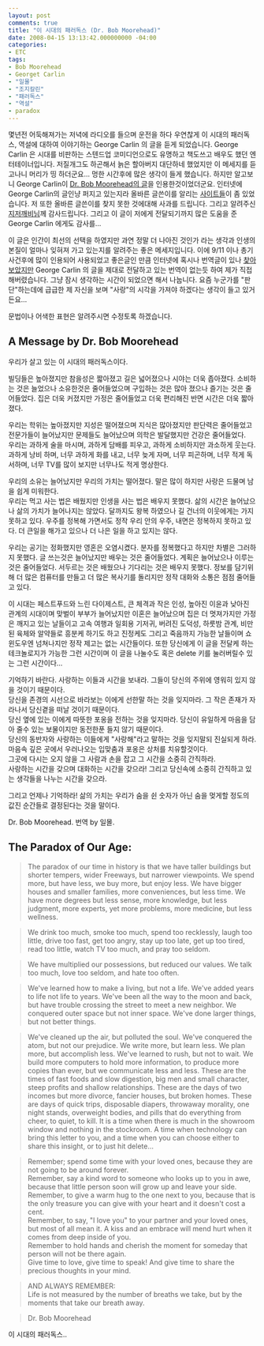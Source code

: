 ```yaml
---
layout: post
comments: true
title: "이 시대의 패러독스 (Dr. Bob Moorehead)"
date: 2008-04-15 13:13:42.000000000 -04:00
categories:
- ETC
tags:
- Bob Moorehead
- Georget Carlin
- "일몰"
- "조지칼린"
- "패러독스"
- "역설"
- paradox
---
```

몇년전 어둑해져가는 저녁에 라디오를 들으며 운전을 하다 우연찮게 이 시대의 패러독스, 역설에 대하여 이야기하는 George Carlin 의 글을 듣게 되었습니다. George Carlin 은 시대를 비판하는 스텐드업 코미디언으로도 유명하고 책도쓰고 배우도 했던 엔터테이너입니다. 저질개그도 하곤해서 늙은 할아버지 대단하네 했었지만 이 메세지를 듣고나니 머리가 띵 하더군요... 멍한 시간후에 많은 생각이 들게 했습니다. 하지만 알고보니 George Carlin이 [Dr. Bob Moorehead의 글](http://www.trans4mind.com/counterpoint/moorehead.shtml)을 인용한것이었더군요. 인터넷에 George Carlin의 글인냥 퍼지고 있는지라 올바른 글쓴이를 알리는 [사이트들](http://www.truthorfiction.com/rumors/c/carlin.htm)이 좀 있었습니다. 저 또한 올바른 글쓴이를 찾지 못한 것에대해 사과를 드립니다. 그리고 알려주신 [지저깨비님](http://zizukabi.blogspot.com/2008/04/paradox-of-our-age_20.htm)께 감사드립니다. 그리고 이 글이 저에게 전달되기까지 많은 도움을 준 George Carlin 에게도 감사를...

이 글은 인간이 최선의 선택을 하였지만 과연 정말 더 나아진 것인가 라는 생각과 인생의 본질이 얼마나 잊혀져 가고 있는지를 알려주는 좋은 메세지입니다. 이에 9/11 이나 총기사건후에 많이 인용되어 사용되었고 좋은글인 만큼 인터넷에 혹시나 번역글이 있나 [찾아보았지만](http://www.sungyack.com/sy/bbs/board.php?bo_table=z5_2&amp;wr_id=19) George Carlin 의 글을 제대로 전달하고 있는 번역이 없는듯 하여 제가 직접 해버렸습니다. 그냥 잠시 생각하는 시간이 되었으면 해서 나눕니다. 요즘 누군가를 "판단"하는데에 급급한 제 자신을 보며 "사랑"의 시각을 가져야 하겠다는 생각이 들고 있거든요...

문법이나 어색한 표현은 알려주시면 수정토록 하겠습니다.

## A Message by Dr. Bob Moorehead
우리가 살고 있는 이 시대의 패러독스이다.

빌딩들은 높아졌지만 참을성은 짧아졌고 길은 넓어졌으나 시야는 더욱 좁아졌다. 소비하는 것은 늘었으나 소유한것은 줄어들었으며 구입하는 것은 많아 졌으나 즐기는 것은 줄어들었다. 집은 더욱 커졌지만 가정은 줄어들었고 더욱 편리해진 반면 시간은 더욱 짧아졌다.

우리는 학위는 높아졌지만 지성은 떨어졌으며 지식은 많아졌지만 판단력은 줄어들었고 전문가들이 늘어났지만 문제들도 늘어났으며 의학은 발달했지만 건강은 줄어들었다.  
우리는 과하게 술을 마시며, 과하게 담배를 피우고, 과하게 소비하지만 과소하게 웃는다. 과하게 낭비 하며, 너무 과하게 화를 내고, 너무 늦게 자며, 너무 피곤하며, 너무 적게 독서하며, 너무 TV를 많이 보지만 너무나도 적게 명상한다.

우리의 소유는 늘어났지만 우리의 가치는 떨어졌다. 말은 많이 하지만 사랑은 드물며 남을 쉽게 미워한다.  
우리는 먹고 사는 법은 배웠지만 인생을 사는 법은 배우지 못했다. 삶의 시간은 늘어났으나 삶의 가치가 늘어나지는 않았다. 달까지도 왕복 하였으나 길 건너의 이웃에게는 가지 못하고 있다. 우주를 정복해 가면서도 정작 우리 안의 우주, 내면은 정복하지 못하고 있다. 더 큰일을 해가고 있으나 더 나은 일을 하고 있지는 않다.

우리는 공기는 정화했지만 영혼은 오염시켰다. 분자를 정복했다고 하지만 차별은 그러하지 못했다. 글 쓰는것은 늘어났지만 배우는 것은 줄어들었다. 계획은 늘어났으나 이루는 것은 줄어들었다. 서두르는 것은 배웠으나 기다리는 것은 배우지 못했다. 정보를 담기위해 더 많은 컴퓨터를 만들고 더 많은 복사기를 돌리지만 정작 대화와 소통은 점점 줄어들고 있다.

이 시대는 페스트푸드와 느린 다이제스트, 큰 체격과 작은 인성, 높아진 이윤과 낮아진 관계의 시대이며
맞벌이 부부가 늘어났지만 이혼은 늘어났으며
집은 더 멋져가지만 가정은 깨지고 있는 날들이고
고속 여행과 일회용 기저귀, 버려진 도덕성, 하룻밤 관계, 비만된 육체와 알약들로 흥분케 하기도 하고 진정케도 그리고 죽음까지 가능한 날들이며 쇼윈도우엔 넘쳐나지만 정작 제고는 없는 시간들이다.
또한 당신에게 이 글을 전달케 하는 테크놀로지가 가능한 그런 시간이며 이 글을 나눌수도 혹은 delete 키를 눌러버릴수 있는 그런 시간이다...

기억하기 바란다. 사랑하는 이들과 시간을 보내라. 그들이 당신의 주위에 영워히 있지 않을 것이기 때문이다.  
당신을 존경의 시선으로 바라보는 이에게 선한말 하는 것을 잊지마라. 그 작은 존재가 자라나서 당신곁을 떠날 것이기 때문이다.  
당신 옆에 있는 이에게 따뜻한 포옹을 전하는 것을 잊지마라. 당신이 유일하게 마음을 담아 줄수 있는 보물이지만 동전한푼 들지 않기 때문이다.  
당신의 동반자와 사랑하는 이들에게 "사랑해"라고 말하는 것을 잊지말되 진실되게 하라. 마음속 깊은 곳에서 우러나오는 입맞춤과 포옹은 상처를 치유할것이다.  
그곳에 다시는 오지 않을 그 사람과 손을 잡고 그 시간을 소중히 간직하라.  
사랑하는 시간을 갖으며 대화하는 시간을 갖으라! 그리고 당신속에 소중히 간직하고 있는 생각들을 나누는 시간을 갖으라.

그리고 언제나 기억하라!
삶의 가치는 우리가 숨을 쉰 숫자가 아닌 숨을 멎게할 정도의 값진 순간들로 결정된다는 것을 말이다.

Dr. Bob Moorehead. 번역 by 일몰.

## The Paradox of Our Age:

>	The paradox of our time in history is that we have taller buildings but shorter tempers, wider Freeways, but narrower viewpoints. We spend more, but have less, we buy more, but enjoy less. We have bigger houses and smaller families, more conveniences, but less time. We have more degrees but less sense, more knowledge, but less judgment, more experts, yet more problems, more medicine, but less wellness.

> We drink too much, smoke too much, spend too recklessly, laugh too little, drive too fast, get too angry, stay up too late, get up too tired, read too little, watch TV too much, and pray too seldom.

> We have multiplied our possessions, but reduced our values. We talk too much, love too seldom, and hate too often.

> We've learned how to make a living, but not a life. We've added years to life not life to years. We've been all the way to the moon and back, but have trouble crossing the street to meet a new neighbor. We conquered outer space but not inner space. We've done larger things, but not better things.

> We've cleaned up the air, but polluted the soul. We've conquered the atom, but not our prejudice. We write more, but learn less. We plan more, but accomplish less. We've learned to rush, but not to wait. We build more computers to hold more information, to produce more copies than ever, but we communicate less and less.
These are the times of fast foods and slow digestion, big men and small character, steep profits and shallow relationships. These are the days of two incomes but more divorce, fancier houses, but broken homes. These are days of quick trips, disposable diapers, throwaway morality, one night stands, overweight bodies, and pills that do everything from cheer, to quiet, to kill. It is a time when there is much in the showroom window and nothing in the stockroom. A time when technology can bring this letter to you, and a time when you can choose either to share this insight, or to just hit delete...

> Remember; spend some time with your loved ones, because they are not going to be around forever.  
Remember, say a kind word to someone who looks up to you in awe, because that little person soon will grow up and leave your side.  
Remember, to give a warm hug to the one next to you, because that is the only treasure you can give with your heart and it doesn't cost a cent.  
Remember, to say, "I love you" to your partner and your loved ones, but most of all mean it. A kiss and an embrace will mend hurt when it comes from deep inside of you.  
Remember to hold hands and cherish the moment for someday that person will not be there again.  
Give time to love, give time to speak! And give time to share the precious thoughts in your mind.

> AND ALWAYS REMEMBER:  
Life is not measured by the number of breaths we take, but by the moments that take our breath away.

> Dr. Bob Moorehead

이 시대의 패러독스..
